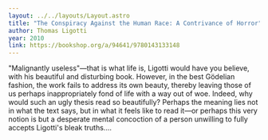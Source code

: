 ```yaml
---
layout: ../../layouts/Layout.astro
title: "The Conspiracy Against the Human Race: A Contrivance of Horror"
author: Thomas Ligotti
year: 2010
link: https://bookshop.org/a/94641/9780143133148
---
```


"Malignantly useless"—that is what life is, Ligotti would have you believe, with his beautiful and disturbing book. However, in the best Gödelian fashion, the work fails to address its own beauty, thereby leaving those of us perhaps inappropriately fond of life with a way out of woe. Indeed, why would such an ugly thesis read so beautifully? Perhaps the meaning lies not in what the text says, but in what it feels like to read it—or perhaps this very notion is but a desperate mental concoction of a person unwilling to fully accepts Ligotti's bleak truths....
